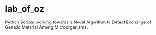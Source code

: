 # lab_of_oz
Python Scripts working towards a Novel Algorithm to Detect Exchange of Genetic Material Among Microorganisms.
